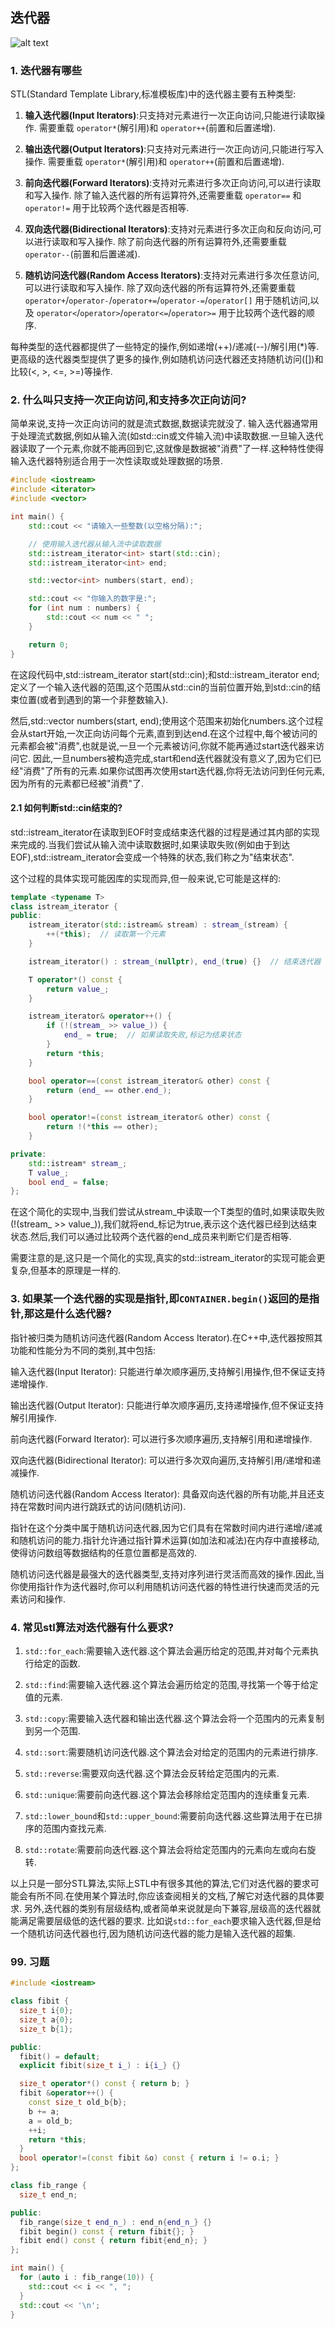 ## 迭代器
![alt text](image.png)

### 1. 迭代器有哪些
STL(Standard Template Library,标准模板库)中的迭代器主要有五种类型:

1. **输入迭代器(Input Iterators)**:只支持对元素进行一次正向访问,只能进行读取操作.
    需要重载 `operator*`(解引用)和 `operator++`(前置和后置递增).

2. **输出迭代器(Output Iterators)**:只支持对元素进行一次正向访问,只能进行写入操作.
    需要重载 `operator*`(解引用)和 `operator++`(前置和后置递增).

3. **前向迭代器(Forward Iterators)**:支持对元素进行多次正向访问,可以进行读取和写入操作.
    除了输入迭代器的所有运算符外,还需要重载 `operator==` 和 `operator!=` 用于比较两个迭代器是否相等.

4. **双向迭代器(Bidirectional Iterators)**:支持对元素进行多次正向和反向访问,可以进行读取和写入操作.
    除了前向迭代器的所有运算符外,还需要重载 `operator--`(前置和后置递减).

5. **随机访问迭代器(Random Access Iterators)**:支持对元素进行多次任意访问,可以进行读取和写入操作.
    除了双向迭代器的所有运算符外,还需要重载 `operator+`/`operator-`/`operator+=`/`operator-=`/`operator[]` 用于随机访问,以及 `operator<`/`operator>`/`operator<=`/`operator>=` 用于比较两个迭代器的顺序.

每种类型的迭代器都提供了一些特定的操作,例如递增(++)/递减(--)/解引用(*)等.更高级的迭代器类型提供了更多的操作,例如随机访问迭代器还支持随机访问([])和比较(<, >, <=, >=)等操作.


### 2. 什么叫只支持一次正向访问,和支持多次正向访问?
简单来说,支持一次正向访问的就是流式数据,数据读完就没了.
输入迭代器通常用于处理流式数据,例如从输入流(如std::cin或文件输入流)中读取数据.一旦输入迭代器读取了一个元素,你就不能再回到它,这就像是数据被"消费"了一样.这种特性使得输入迭代器特别适合用于一次性读取或处理数据的场景.

```c++
#include <iostream>
#include <iterator>
#include <vector>

int main() {
    std::cout << "请输入一些整数(以空格分隔):";

    // 使用输入迭代器从输入流中读取数据
    std::istream_iterator<int> start(std::cin);
    std::istream_iterator<int> end;

    std::vector<int> numbers(start, end);

    std::cout << "你输入的数字是:";
    for (int num : numbers) {
        std::cout << num << " ";
    }

    return 0;
}
```
在这段代码中,std::istream_iterator<int> start(std::cin);和std::istream_iterator<int> end;定义了一个输入迭代器的范围,这个范围从std::cin的当前位置开始,到std::cin的结束位置(或者到遇到的第一个非整数输入).

然后,std::vector<int> numbers(start, end);使用这个范围来初始化numbers.这个过程会从start开始,一次正向访问每个元素,直到到达end.在这个过程中,每个被访问的元素都会被"消费",也就是说,一旦一个元素被访问,你就不能再通过start迭代器来访问它.
因此,一旦numbers被构造完成,start和end迭代器就没有意义了,因为它们已经"消费"了所有的元素.如果你试图再次使用start迭代器,你将无法访问到任何元素,因为所有的元素都已经被"消费"了.

#### 2.1 如何判断std::cin结束的?
std::istream_iterator在读取到EOF时变成结束迭代器的过程是通过其内部的实现来完成的.当我们尝试从输入流中读取数据时,如果读取失败(例如由于到达EOF),std::istream_iterator会变成一个特殊的状态,我们称之为"结束状态".

这个过程的具体实现可能因库的实现而异,但一般来说,它可能是这样的:
```c++
template <typename T>
class istream_iterator {
public:
    istream_iterator(std::istream& stream) : stream_(stream) {
        ++(*this);  // 读取第一个元素
    }

    istream_iterator() : stream_(nullptr), end_(true) {}  // 结束迭代器

    T operator*() const {
        return value_;
    }

    istream_iterator& operator++() {
        if (!(stream_ >> value_)) {
            end_ = true;  // 如果读取失败,标记为结束状态
        }
        return *this;
    }

    bool operator==(const istream_iterator& other) const {
        return (end_ == other.end_);
    }

    bool operator!=(const istream_iterator& other) const {
        return !(*this == other);
    }

private:
    std::istream* stream_;
    T value_;
    bool end_ = false;
};
```
在这个简化的实现中,当我们尝试从stream_中读取一个T类型的值时,如果读取失败(!(stream_ >> value_)),我们就将end_标记为true,表示这个迭代器已经到达结束状态.然后,我们可以通过比较两个迭代器的end_成员来判断它们是否相等.

需要注意的是,这只是一个简化的实现,真实的std::istream_iterator的实现可能会更复杂,但基本的原理是一样的.

### 3. 如果某一个迭代器的实现是指针,即`CONTAINER.begin()`返回的是指针,那这是什么迭代器?

指针被归类为随机访问迭代器(Random Access Iterator).在C++中,迭代器按照其功能和性能分为不同的类别,其中包括:

输入迭代器(Input Iterator): 只能进行单次顺序遍历,支持解引用操作,但不保证支持递增操作.

输出迭代器(Output Iterator): 只能进行单次顺序遍历,支持递增操作,但不保证支持解引用操作.

前向迭代器(Forward Iterator): 可以进行多次顺序遍历,支持解引用和递增操作.

双向迭代器(Bidirectional Iterator): 可以进行多次双向遍历,支持解引用/递增和递减操作.

随机访问迭代器(Random Access Iterator): 具备双向迭代器的所有功能,并且还支持在常数时间内进行跳跃式的访问(随机访问).

指针在这个分类中属于随机访问迭代器,因为它们具有在常数时间内进行递增/递减和随机访问的能力.指针允许通过指针算术运算(如加法和减法)在内存中直接移动,使得访问数组等数据结构的任意位置都是高效的.

随机访问迭代器是最强大的迭代器类型,支持对序列进行灵活而高效的操作.因此,当你使用指针作为迭代器时,你可以利用随机访问迭代器的特性进行快速而灵活的元素访问和操作.

### 4. 常见stl算法对迭代器有什么要求?
1. `std::for_each`:需要输入迭代器.这个算法会遍历给定的范围,并对每个元素执行给定的函数.

2. `std::find`:需要输入迭代器.这个算法会遍历给定的范围,寻找第一个等于给定值的元素.

3. `std::copy`:需要输入迭代器和输出迭代器.这个算法会将一个范围内的元素复制到另一个范围.

4. `std::sort`:需要随机访问迭代器.这个算法会对给定的范围内的元素进行排序.

5. `std::reverse`:需要双向迭代器.这个算法会反转给定范围内的元素.

6. `std::unique`:需要前向迭代器.这个算法会移除给定范围内的连续重复元素.

7. `std::lower_bound`和`std::upper_bound`:需要前向迭代器.这些算法用于在已排序的范围内查找元素.

8. `std::rotate`:需要前向迭代器.这个算法会将给定范围内的元素向左或向右旋转.

以上只是一部分STL算法,实际上STL中有很多其他的算法,它们对迭代器的要求可能会有所不同.在使用某个算法时,你应该查阅相关的文档,了解它对迭代器的具体要求.
另外,迭代器的类别有层级结构,或者简单来说就是向下兼容,层级高的迭代器就能满足需要层级低的迭代器的要求.
比如说`std::for_each`要求输入迭代器,但是给一个随机访问迭代器也行,因为随机访问迭代器的能力是输入迭代器的超集.


### 99. 习题
```c++
#include <iostream>

class fibit {
  size_t i{0};
  size_t a{0};
  size_t b{1};

public:
  fibit() = default;
  explicit fibit(size_t i_) : i{i_} {}

  size_t operator*() const { return b; }
  fibit &operator++() {
    const size_t old_b{b};
    b += a;
    a = old_b;
    ++i;
    return *this;
  }
  bool operator!=(const fibit &o) const { return i != o.i; }
};

class fib_range {
  size_t end_n;

public:
  fib_range(size_t end_n_) : end_n{end_n_} {}
  fibit begin() const { return fibit{}; }
  fibit end() const { return fibit{end_n}; }
};

int main() {
  for (auto i : fib_range(10)) {
    std::cout << i << ", ";
  }
  std::cout << '\n';
}
```
